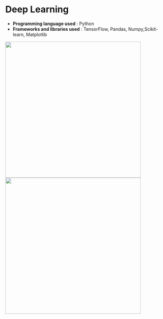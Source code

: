 # **Deep Learning**


- **Programming language used** : Python
- **Frameworks and libraries used** : TensorFlow, Pandas, Numpy,Scikit-learn, Matplotlib

<img src="https://www.gstatic.com/devrel-devsite/prod/v8332a5cec2b627575422eb634078b4a9892f3eac6f9006e54b6e9bbf0bfda91f/tensorflow/images/lockup.svg" width="425"/> <img src="https://matplotlib.org/_static/logo_light.svg" width="425"/> 
